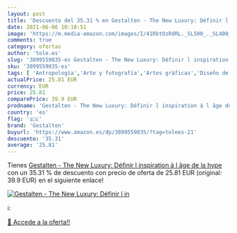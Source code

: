 ```yaml
---
layout: post
title: 'Descuento del 35.31 % en Gestalten - The New Luxury: Définir l in'
date: 2021-06-06 10:10:51
image: 'https://m.media-amazon.com/images/I/41RbtOzRdRL._SL500_._SL400_.jpg'
comments: true
category: ofertas
author: 'tole.es'
slug: '3899559835-es Gestalten - The New Luxury: Définir l inspiration à l âge...'
sku: '3899559835-es'
tags: [ 'Antropología','Arte y fotografía','Artes gráficas','Diseño de libros','Diseño de moda','Diseño gráfico comercial','Diseño y artes decorativas','Diseño y moda','Economía y empresa','Empresa, estrategia y gestión','Guías de estilos personales y estilos de vida','Hogar, manualidades y estilos de vida','Industria y sectores económicos','Libros','Sociedad y ciencias sociales','Textil y moda','gestalten', ]
actualPrice: 25.81 EUR
currency: EUR
price: 25.81
comparePrice: 39.9 EUR
prodname: 'Gestalten - The New Luxury: Définir l inspiration à l âge de la hype'
country: 'es'
flag: '🇪🇸'
brand: 'Gestalten'
buyurl: 'https://www.amazon.es/dp/3899559835/?tag=tolees-21'
descuento: '35.31'
average: '25.81'
---
```


Tienes [Gestalten - The New Luxury: Définir l inspiration à l âge de la hype](https://www.amazon.es/dp/3899559835/?tag=tolees-21) con un 35.31 % de descuento con precio de oferta de 25.81 EUR (original: 39.9 EUR) en el siguiente enlace!

[![Gestalten - The New Luxury: Définir l in](https://m.media-amazon.com/images/I/41RbtOzRdRL._SL500_._SL400_.jpg)](https://www.amazon.es/dp/3899559835/?tag=tolees-21)

ℹ️:


[🛒 Accede a la oferta!!](https://www.amazon.es/dp/3899559835/?tag=tolees-21)
